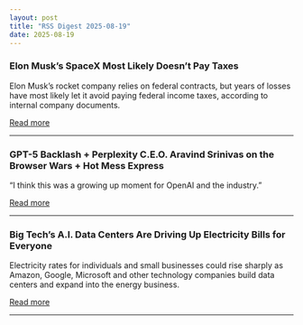 ```yaml
---
layout: post
title: "RSS Digest 2025-08-19"
date: 2025-08-19
---
```


### Elon Musk’s SpaceX Most Likely Doesn’t Pay Taxes

Elon Musk’s rocket company relies on federal contracts, but years of losses have most likely let it avoid paying federal income taxes, according to internal company documents.

[Read more](https://www.nytimes.com/2025/08/15/technology/spacex-musk-government-contracts-taxes.html)

---

### GPT-5 Backlash + Perplexity C.E.O. Aravind Srinivas on the Browser Wars + Hot Mess Express

“I think this was a growing up moment for OpenAI and the industry.”

[Read more](https://www.nytimes.com/2025/08/15/podcasts/hardfork-gpt5-perplexity.html)

---

### Big Tech’s A.I. Data Centers Are Driving Up Electricity Bills for Everyone

Electricity rates for individuals and small businesses could rise sharply as Amazon, Google, Microsoft and other technology companies build data centers and expand into the energy business.

[Read more](https://www.nytimes.com/2025/08/14/business/energy-environment/ai-data-centers-electricity-costs.html)

---

